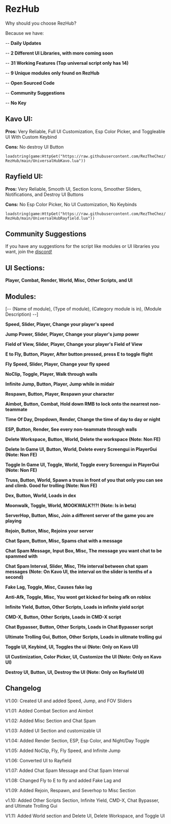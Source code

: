  # RezHub

Why should you choose RezHub?

Because we have:

-- **Daily Updates**

-- **2 Different UI Libraries, with more coming soon**

-- **31 Working Features (Top universal script only has 14)**

-- **9 Unique modules only found on RezHub**

-- **Open Sourced Code**

-- **Community Suggestions**

-- **No Key**

## Kavo UI:

**Pros:** Very Reliable, Full UI Customization, Esp Color Picker, and Toggleable UI With Custom Keybind

**Cons:** No destroy UI Button

```loadstring(game:HttpGet("https://raw.githubusercontent.com/RezTheChez/RezHub/main/UniversalHubKavo.lua"))```

## Rayfield UI:

**Pros:** Very Reliable, Smooth UI, Section Icons, Smoother Sliders, Notifications, and Destroy UI Buttons

**Cons:** No Esp Color Picker, No UI Customization, No Keybinds

```loadstring(game:HttpGet("https://raw.githubusercontent.com/RezTheChez/RezHub/main/UniversalHubRayfield.lua"))```

## Community Suggestions

If you have any suggestions for the script like modules or UI libraries you want, join the [discord!](https://discord.gg/UGVxEQNWaW)

## UI Sections:

**Player, Combat, Render, World, Misc, Other Scripts, and UI**

## Modules:

[-- (Name of module), (Type of module), (Category module is in), (Module Description) --]

**Speed, Slider, Player, Change your player's speed**

**Jump Power, Slider, Player, Change your player's jump power**

**Field of View, Slider, Player, Change your player's Field of View**

**E to Fly, Button, Player, After button pressed, press E to toggle flight**

**Fly Speed, Slider, Player, Change your fly speed**

**NoClip, Toggle, Player, Walk through walls**

**Infinite Jump, Button, Player, Jump while in midair**

**Respawn, Button, Player, Respawn your character**

**Aimbot, Button, Combat, Hold down RMB to lock onto the nearrest non-teammate**

**Time Of Day, Dropdown, Render, Change the time of day to day or night**

**ESP, Button, Render, See every non-teammate through walls**

**Delete Workspace, Button, World, Delete the workspace (Note: Non FE)**

**Delete In Game UI, Button, World, Delete every Screengui in PlayerGui (Note: Non FE)**

**Toggle In Game UI, Toggle, World, Toggle every Screengui in PlayerGui (Note: Non FE)**

**Truss, Button, World, Spawn a truss in front of you that only you can see and climb. Good for trolling (Note: Non FE)**

**Dex, Button, World, Loads in dex**

**Moonwalk, Toggle, World, MOOKWALK?!?! (Note: Is in beta)**

**ServerHop, Button, Misc, Join a different server of the game you are playing**

**Rejoin, Button, Misc, Rejoins your server**

**Chat Spam, Button, Misc, Spams chat with a message**

**Chat Spam Message, Input Box, Misc, The message you want chat to be spammed with**

**Chat Spam Interval, Slider, Misc, THe interval between chat spam messages (Note: On Kavo UI, the interval on the slider is tenths of a second)**

**Fake Lag, Toggle, Misc, Causes fake lag**

**Anti-Afk, Toggle, Misc, You wont get kicked for being afk on roblox**

**Infinite Yield, Button, Other Scripts, Loads in infinite yield script**

**CMD-X, Button, Other Scripts, Loads in CMD-X script**

**Chat Bypasser, Button, Other Scripts, Loads in Chat Bypasser script**

**Ultimate Trolling Gui, Button, Other Scripts, Loads in ulitmate trolling gui**

**Toggle UI, Keybind, UI, Toggles the ui (Note: Only on Kavo UI)**

**UI Custimization, Color Picker, UI, Customize the UI (Note: Only on Kavo UI)**

**Destroy UI, Button, UI, Destroy the UI (Note: Only on Rayfield UI)**

## Changelog

V1.00: Created UI and added Speed, Jump, and FOV Sliders

V1.01: Added Combat Section and Aimbot

V1.02: Added Misc Section and Chat Spam

V1.03: Added UI Section and customizable UI

V1.04: Added Render Section, ESP, Esp Color, and Night/Day Toggle

V1.05: Added NoClip, Fly, Fly Speed, and Infinite Jump

V1.06: Converted UI to Rayfield

V1.07: Added Chat Spam Message and Chat Spam Interval

V1.08: Changed Fly to E to fly and added Fake Lag and 

V1.09: Added Rejoin, Respawn, and Severhop to Misc Section

v1.10: Added Other Scripts Section, Infinite Yield, CMD-X, Chat Bypasser, and Ultimate Trolling Gui

V1.11: Added World section and Delete UI, Delete Workspace, and Toggle UI
